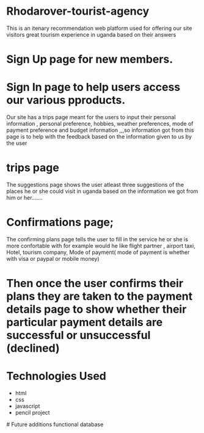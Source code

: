 # Rhodarover-tourist-agency 
This is an itenary recommendation web platform used for offering our site visitors great tourism experience in uganda based on their answers
# Sign Up page for new members.
# Sign In page to help users access our various pproducts.
Our site has a trips page meant for the users to input their personal information , personal preference, hobbies, weather preferences, mode of payment preference and budget information ,,,so information got from this page is to help with the feedback based on the information given to us by the user 
# trips page 
The suggestions page shows the user atleast three suggestions of the places he or she could visit in uganda based on the information we got  from him or her.......
# Confirmations page;
The confirming plans page tells the user to fill in the service he or she is more confortable with for example would he like flight partner , airport taxi, Hotel, tourism company, Mode of payment( mode of payment is whether with visa or paypal or mobile money)
# Then once the user confirms their plans they are taken to the payment details page to show whether their particular payment details are successful or unsuccessful (declined)
# Technologies Used
<ul>
  <li> html </li>
  <li> css </li>
  <li> javascript </li>
  <li> pencil project </li>
</ul>
# Future additions
     functional database
